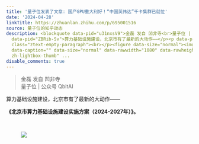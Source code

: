 ```yaml
---
title: '量子位发表了文章: 国产GPU重大利好！“中国英伟达”千卡集群已就位'
date: '2024-04-28'
linkTitle: https://zhuanlan.zhihu.com/p/695001516
source: 量子位的知乎动态
description: <blockquote data-pid="u31nxsV9">金磊 发自 凹非寺<br>量子位 | 公众号 QbitAI</blockquote><p
  data-pid="ZBRib-Sv">算力基础设施建设，北京市有了最新的大动作——</p><p data-pid="xPduEwJY"><b>《北京市算力基础设施建设实施方案（2024-2027年）》。</b></p><p
  class="ztext-empty-paragraph"><br></p><figure data-size="normal"><img src="https://pic3.zhimg.com/v2-60a2c3d05d71e9d916742a4f375793c6_1440w.jpg"
  data-caption="" data-size="normal" data-rawwidth="1080" data-rawheight="940" class="origin_image
  zh-lightbox-thumb" ...
disable_comments: true
---
```

<blockquote data-pid="u31nxsV9">金磊 发自 凹非寺<br>量子位 | 公众号 QbitAI</blockquote><p data-pid="ZBRib-Sv">算力基础设施建设，北京市有了最新的大动作——</p><p data-pid="xPduEwJY"><b>《北京市算力基础设施建设实施方案（2024-2027年）》。</b></p><p class="ztext-empty-paragraph"><br></p><figure data-size="normal"><img src="https://pic3.zhimg.com/v2-60a2c3d05d71e9d916742a4f375793c6_1440w.jpg" data-caption="" data-size="normal" data-rawwidth="1080" data-rawheight="940" class="origin_image zh-lightbox-thumb" ...